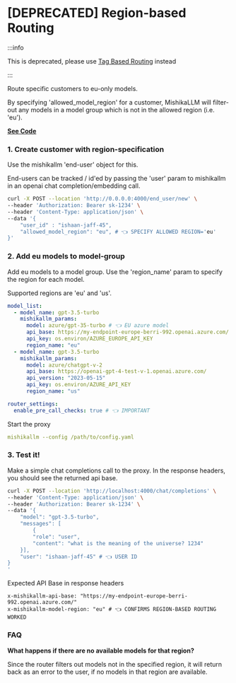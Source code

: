 # [DEPRECATED] Region-based Routing

:::info

This is deprecated, please use [Tag Based Routing](./tag_routing.md) instead

:::


Route specific customers to eu-only models.

By specifying 'allowed_model_region' for a customer, MishikaLLM will filter-out any models in a model group which is not in the allowed region (i.e. 'eu').

[**See Code**](https://github.com/skorpland/mishikallm/blob/5eb12e30cc5faa73799ebc7e48fc86ebf449c879/mishikallm/router.py#L2938)

### 1. Create customer with region-specification

Use the mishikallm 'end-user' object for this. 

End-users can be tracked / id'ed by passing the 'user' param to mishikallm in an openai chat completion/embedding call.

```bash
curl -X POST --location 'http://0.0.0.0:4000/end_user/new' \
--header 'Authorization: Bearer sk-1234' \
--header 'Content-Type: application/json' \
--data '{
    "user_id" : "ishaan-jaff-45",
    "allowed_model_region": "eu", # 👈 SPECIFY ALLOWED REGION='eu'
}'
```

### 2. Add eu models to model-group 

Add eu models to a model group. Use the 'region_name' param to specify the region for each model.

Supported regions are 'eu' and 'us'.

```yaml
model_list:
  - model_name: gpt-3.5-turbo
    mishikallm_params:
      model: azure/gpt-35-turbo # 👈 EU azure model
      api_base: https://my-endpoint-europe-berri-992.openai.azure.com/
      api_key: os.environ/AZURE_EUROPE_API_KEY
      region_name: "eu"
  - model_name: gpt-3.5-turbo
    mishikallm_params:
      model: azure/chatgpt-v-2
      api_base: https://openai-gpt-4-test-v-1.openai.azure.com/
      api_version: "2023-05-15"
      api_key: os.environ/AZURE_API_KEY
      region_name: "us"

router_settings:
  enable_pre_call_checks: true # 👈 IMPORTANT
```

Start the proxy

```yaml
mishikallm --config /path/to/config.yaml
```

### 3. Test it!

Make a simple chat completions call to the proxy. In the response headers, you should see the returned api base. 

```bash
curl -X POST --location 'http://localhost:4000/chat/completions' \
--header 'Content-Type: application/json' \
--header 'Authorization: Bearer sk-1234' \
--data '{
    "model": "gpt-3.5-turbo", 
    "messages": [
        {
        "role": "user",
        "content": "what is the meaning of the universe? 1234"
    }],
    "user": "ishaan-jaff-45" # 👈 USER ID
}
'
```

Expected API Base in response headers 

```
x-mishikallm-api-base: "https://my-endpoint-europe-berri-992.openai.azure.com/"
x-mishikallm-model-region: "eu" # 👈 CONFIRMS REGION-BASED ROUTING WORKED
```

### FAQ 

**What happens if there are no available models for that region?**

Since the router filters out models not in the specified region, it will return back as an error to the user, if no models in that region are available. 
